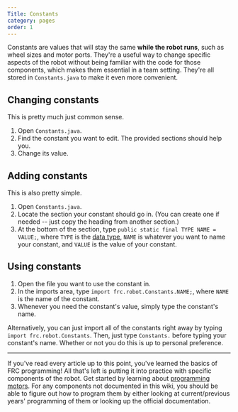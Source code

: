 ```yaml
---
Title: Constants
category: pages
order: 1
---
```


Constants are values that will stay the same **while the robot runs**, such as wheel sizes and motor ports. They're a useful way to change specific aspects of the robot without being familiar with the code for those components, which makes them essential in a team setting. They're all stored in `Constants.java` to make it even more convenient.

## Changing constants
This is pretty much just common sense.
1. Open `Constants.java`.
2. Find the constant you want to edit. The provided sections should help you.
3. Change its value.

## Adding constants
This is also pretty simple.
1. Open `Constants.java`.
2. Locate the section your constant should go in. (You can create one if needed -- just copy the heading from another section.)
3. At the bottom of the section, type `public static final TYPE NAME = VALUE;`, where `TYPE` is the [data type](https://www.w3schools.com/java/java_data_types.asp), `NAME` is whatever you want to name your constant, and `VALUE` is the value of your constant.

## Using constants
1. Open the file you want to use the constant in.
2. In the imports area, type `import frc.robot.Constants.NAME;`, where `NAME` is the name of the constant.
3. Whenever you need the constant's value, simply type the constant's name.

Alternatively, you can just import all of the constants right away by typing `import frc.robot.Constants`. Then, just type `Constants.` before typing your constant's name. Whether or not you do this is up to personal preference.

***

If you've read every article up to this point, you've learned the basics of FRC programming! All that's left is putting it into practice with specific components of the robot. Get started by learning about [programming motors](https://github.com/Team2530/Documentation/wiki/Programming-motors). For any components not documented in this wiki, you should be able to figure out how to program them by either looking at current/previous years' programming of them or looking up the official documentation.